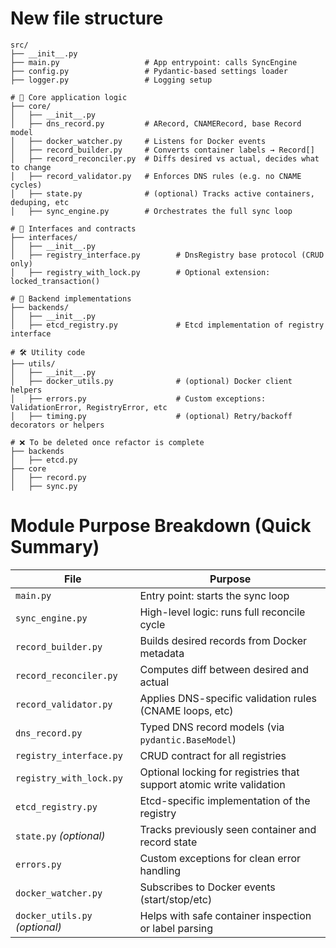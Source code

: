 # New file structure
```
src/
├── __init__.py
├── main.py                   # App entrypoint: calls SyncEngine
├── config.py                 # Pydantic-based settings loader
├── logger.py                 # Logging setup

# 🧠 Core application logic
├── core/
│   ├── __init__.py
│   ├── dns_record.py         # ARecord, CNAMERecord, base Record model
│   ├── docker_watcher.py     # Listens for Docker events
│   ├── record_builder.py     # Converts container labels → Record[]
│   ├── record_reconciler.py  # Diffs desired vs actual, decides what to change
│   ├── record_validator.py   # Enforces DNS rules (e.g. no CNAME cycles)
│   ├── state.py              # (optional) Tracks active containers, deduping, etc
│   ├── sync_engine.py        # Orchestrates the full sync loop

# 🔌 Interfaces and contracts
├── interfaces/
│   ├── __init__.py
│   ├── registry_interface.py        # DnsRegistry base protocol (CRUD only)
│   ├── registry_with_lock.py        # Optional extension: locked_transaction()

# 💾 Backend implementations
├── backends/
│   ├── __init__.py
│   ├── etcd_registry.py             # Etcd implementation of registry interface

# 🛠 Utility code
├── utils/
│   ├── __init__.py
│   ├── docker_utils.py              # (optional) Docker client helpers
│   ├── errors.py                    # Custom exceptions: ValidationError, RegistryError, etc
│   ├── timing.py                    # (optional) Retry/backoff decorators or helpers

# ❌ To be deleted once refactor is complete
├── backends
│	├── etcd.py
├── core
│	├── record.py
│	├── sync.py
```

# Module Purpose Breakdown (Quick Summary)
| File | Purpose |
|------|---------|
| `main.py` | Entry point: starts the sync loop |
| `sync_engine.py` | High-level logic: runs full reconcile cycle |
| `record_builder.py` | Builds desired records from Docker metadata |
| `record_reconciler.py` | Computes diff between desired and actual |
| `record_validator.py` | Applies DNS-specific validation rules (CNAME loops, etc) |
| `dns_record.py` | Typed DNS record models (via `pydantic.BaseModel`) |
| `registry_interface.py` | CRUD contract for all registries |
| `registry_with_lock.py` | Optional locking for registries that support atomic write validation |
| `etcd_registry.py` | Etcd-specific implementation of the registry |
| `state.py` _(optional)_ | Tracks previously seen container and record state |
| `errors.py` | Custom exceptions for clean error handling |
| `docker_watcher.py` | Subscribes to Docker events (start/stop/etc) |
| `docker_utils.py` _(optional)_ | Helps with safe container inspection or label parsing |
